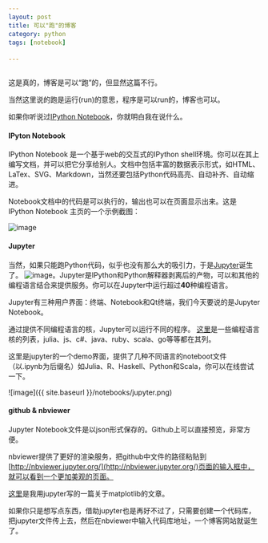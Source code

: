```yaml
---
layout: post  
title: 可以"跑"的博客  
category: python  
tags: [notebook]  

---
```



<div style='margin:0 auto;width:0px;height:0px;overflow:hidden;'>
<img src="/assets/images/run.png" width='700'>
</div>

这是真的，博客是可以“跑”的，但显然这篇不行。

当然这里说的跑是运行(run)的意思，程序是可以run的，博客也可以。

如果你听说过[IPython Notebook](http://ipython.org/notebook.html)，你就明白我在说什么。

#### IPyton Notebook

IPython Notebook 是一个基于web的交互式的IPython shell环境。你可以在其上编写文档，并可以把它分享给别人。文档中包括丰富的数据表示形式，如HTML、LaTex、SVG、Markdown，当然还要包括Python代码高亮、自动补齐、自动缩进。

Notebook文档中的代码是可以执行的，输出也可以在页面显示出来。这是IPython Notebook 主页的一个示例截图：

![image](http://ipython.org/_static/sloangrant/9_home_fperez_prof_grants_1207-sloan-ipython_proposal_fig_ipython-notebook-specgram.png)


#### Jupyter

当然，如果只能跑Python代码，似乎也没有那么大的吸引力，于是[Jupyter](https://jupyter.org/)诞生了。
![image](https://jupyter.org/assets/main-logo.svg)。Jupyter是IPython和Python解释器剥离后的产物，可以和其他的编程语言结合来提供服务。你可以在Jupyter中运行超过**40**种编程语言。

Jupyter有三种用户界面：终端、Notebook和Qt终端，我们今天要说的是Jupyter Notebook。

通过提供不同编程语言的核，Jupyter可以运行不同的程序。
[这里](https://github.com/ipython/ipython/wiki/IPython-kernels-for-other-languages)是一些编程语言核的列表，julia、js、c#、java、ruby、scala、go等等都在其列。

这里是jupyter的一个demo界面，提供了几种不同语言的noteboot文件（以.ipynb为后缀名）如Julia、R、Haskell、Python和Scala，你可以在线尝试一下。

![image]({{ site.baseurl }}/notebooks/jupyter.png)


#### github & nbviewer

Jupyter Notebook文件是以json形式保存的。Github上可以直接预览，非常方便。

nbviewer提供了更好的渲染服务，把github中文件的路径粘贴到[http://nbviewer.jupyter.org/](http://nbviewer.jupyter.org/)页面的输入框中，就可以看到一个更加美观的页面。

[这里](http://nbviewer.jupyter.org/github/qszhuan/qszhuan-notebook/blob/master/data-visualization/Matplotlib%20plotting%20styles.ipynb)是我用jupyter写的一篇关于matplotlib的文章。


如果你只是想写点东西，借助jupyter也是再好不过了，只需要创建一个代码库，把jupyter文件传上去，然后在nbviewer中输入代码库地址，一个博客网站就诞生了。











